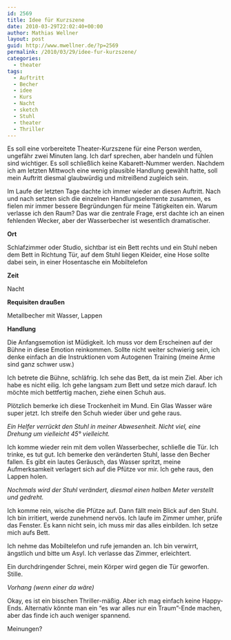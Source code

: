 ```yaml
---
id: 2569
title: Idee für Kurzszene
date: 2010-03-29T22:02:40+00:00
author: Mathias Wellner
layout: post
guid: http://www.mwellner.de/?p=2569
permalink: /2010/03/29/idee-fur-kurzszene/
categories:
  - theater
tags:
  - Auftritt
  - Becher
  - idee
  - Kurs
  - Nacht
  - sketch
  - Stuhl
  - theater
  - Thriller
---
```

Es soll eine vorbereitete Theater-Kurzszene für eine Person werden, ungefähr zwei Minuten lang. Ich darf sprechen, aber handeln und fühlen sind wichtiger. Es soll schließlich keine Kabarett-Nummer werden. Nachdem ich am letzten Mittwoch eine wenig plausible Handlung gewählt hatte, soll mein Auftritt diesmal glaubwürdig und mitreißend zugleich sein. 

Im Laufe der letzten Tage dachte ich immer wieder an diesen Auftritt. Nach und nach setzten sich die einzelnen Handlungselemente zusammen, es fielen mir immer bessere Begründungen für meine Tätigkeiten ein. Warum verlasse ich den Raum? Das war die zentrale Frage, erst dachte ich an einen fehlenden Wecker, aber der Wasserbecher ist wesentlich dramatischer. 

**Ort**

Schlafzimmer oder Studio, sichtbar ist ein Bett rechts und ein Stuhl neben dem Bett in Richtung Tür, auf dem Stuhl liegen Kleider, eine Hose sollte dabei sein, in einer Hosentasche ein Mobiltelefon

**Zeit**

Nacht

**Requisiten draußen**

Metallbecher mit Wasser, Lappen

**Handlung**

Die Anfangsemotion ist Müdigkeit. Ich muss vor dem Erscheinen auf der Bühne in diese Emotion reinkommen. Sollte nicht weiter schwierig sein, ich denke einfach an die Instruktionen vom Autogenen Training (meine Arme sind ganz schwer usw.) 

Ich betrete die Bühne, schläfrig. Ich sehe das Bett, da ist mein Ziel. Aber ich habe es nicht eilig. Ich gehe langsam zum Bett und setze mich darauf. Ich möchte mich bettfertig machen, ziehe einen Schuh aus. 

Plötzlich bemerke ich diese Trockenheit im Mund. Ein Glas Wasser wäre super jetzt. Ich streife den Schuh wieder über und gehe raus. 

_Ein Helfer verrückt den Stuhl in meiner Abwesenheit. Nicht viel, eine Drehung um vielleicht 45&deg; vielleicht._

Ich komme wieder rein mit dem vollen Wasserbecher, schließe die Tür. Ich trinke, es tut gut. Ich bemerke den veränderten Stuhl, lasse den Becher fallen. Es gibt ein lautes Geräusch, das Wasser spritzt, meine Aufmerksamkeit verlagert sich auf die Pfütze vor mir. Ich gehe raus, den Lappen holen. 

_Nochmals wird der Stuhl verändert, diesmal einen halben Meter verstellt und gedreht._

Ich komme rein, wische die Pfütze auf. Dann fällt mein Blick auf den Stuhl. Ich bin irritiert, werde zunehmend nervös. Ich laufe im Zimmer umher, prüfe das Fenster. Es kann nicht sein, ich muss mir das alles einbilden. Ich setze mich aufs Bett. 

Ich nehme das Mobiltelefon und rufe jemanden an. Ich bin verwirrt, ängstlich und bitte um Asyl. Ich verlasse das Zimmer, erleichtert. 

Ein durchdringender Schrei, mein Körper wird gegen die Tür geworfen. Stille. 

_Vorhang (wenn einer da wäre)_

Okay, es ist ein bisschen Thriller-mäßig. Aber ich mag einfach keine Happy-Ends. Alternativ könnte man ein &#8220;es war alles nur ein Traum&#8221;-Ende machen, aber das finde ich auch weniger spannend. 

Meinungen?